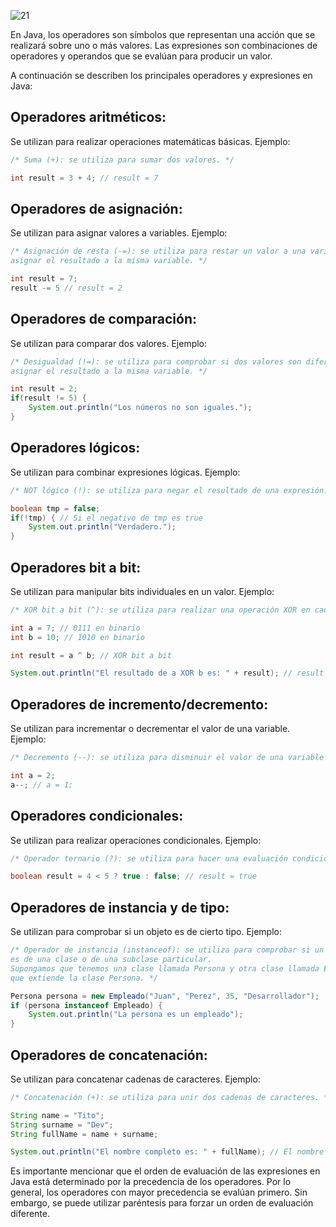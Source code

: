 ![21](https://user-images.githubusercontent.com/75398496/222225574-0ceb641f-e502-459b-bf59-40941c0a6a01.png)

En Java, los operadores son símbolos que representan una acción que se realizará sobre uno o más valores. Las expresiones son combinaciones de operadores y operandos que se evalúan para producir un valor.

A continuación se describen los principales operadores y expresiones en Java:

## Operadores aritméticos:
Se utilizan para realizar operaciones matemáticas básicas. Ejemplo:

``` java
/* Suma (+): se utiliza para sumar dos valores. */

int result = 3 + 4; // result = 7
```

## Operadores de asignación:
Se utilizan para asignar valores a variables. Ejemplo:
``` java
/* Asignación de resta (-=): se utiliza para restar un valor a una variable y 
asignar el resultado a la misma variable. */

int result = 7;
result -= 5 // result = 2
```

## Operadores de comparación:
Se utilizan para comparar dos valores. Ejemplo:
``` java
/* Desigualdad (!=): se utiliza para comprobar si dos valores son diferentes.
asignar el resultado a la misma variable. */

int result = 2;
if(result != 5) {
    System.out.println("Los números no son iguales.");
}
```

## Operadores lógicos:
Se utilizan para combinar expresiones lógicas. Ejemplo:
``` java
/* NOT lógico (!): se utiliza para negar el resultado de una expresión. */

boolean tmp = false;
if(!tmp) { // Si el negativo de tmp es true
    System.out.println("Verdadero.");
}
```

## Operadores bit a bit:
Se utilizan para manipular bits individuales en un valor. Ejemplo:
``` java
/* XOR bit a bit (^): se utiliza para realizar una operación XOR en cada bit de dos valores. */

int a = 7; // 0111 en binario
int b = 10; // 1010 en binario

int result = a ^ b; // XOR bit a bit

System.out.println("El resultado de a XOR b es: " + result); // result =  13 (1101 en binario)
```

## Operadores de incremento/decremento:
Se utilizan para incrementar o decrementar el valor de una variable. Ejemplo:
``` java
/* Decremento (--): se utiliza para disminuir el valor de una variable en 1. */

int a = 2;
a--; // a = 1;
```

## Operadores condicionales:
Se utilizan para realizar operaciones condicionales. Ejemplo:
``` java
/* Operador ternario (?): se utiliza para hacer una evaluación condicional en una sola línea de código. */

boolean result = 4 < 5 ? true : false; // result = true
```

## Operadores de instancia y de tipo:
Se utilizan para comprobar si un objeto es de cierto tipo. Ejemplo:
``` java
/* Operador de instancia (instanceof): se utiliza para comprobar si un objeto 
es de una clase o de una subclase particular. 
Supongamos que tenemos una clase llamada Persona y otra clase llamada Empleado 
que extiende la clase Persona. */

Persona persona = new Empleado("Juan", "Perez", 35, "Desarrollador");
if (persona instanceof Empleado) {
    System.out.println("La persona es un empleado");
}
```

## Operadores de concatenación:
Se utilizan para concatenar cadenas de caracteres. Ejemplo:
``` java
/* Concatenación (+): se utiliza para unir dos cadenas de caracteres. */

String name = "Tito";
String surname = "Dev";
String fullName = name + surname;

System.out.println("El nombre completo es: " + fullName); // El nombre completo es: TitoDev
```

Es importante mencionar que el orden de evaluación de las expresiones en Java está determinado por la precedencia de los operadores. Por lo general, los operadores con mayor precedencia se evalúan primero. Sin embargo, se puede utilizar paréntesis para forzar un orden de evaluación diferente.
